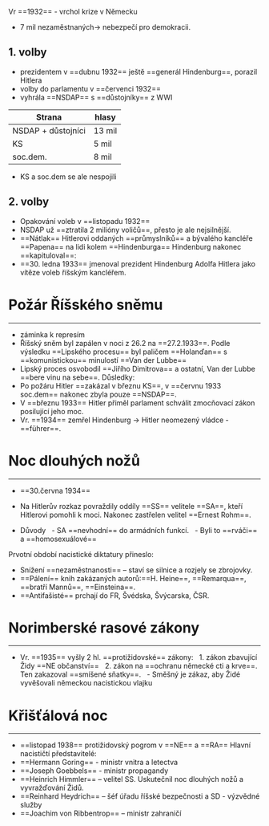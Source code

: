 Vr ==1932== - vrchol krize v Německu
- 7 mil nezaměstnaných$\longrightarrow$  nebezpečí pro demokracii.
## 1. volby
- prezidentem v ==dubnu 1932== ještě ==generál Hindenburg==, porazil Hitlera
- volby do parlamentu v ==červenci 1932==
- vyhrála ==NSDAP== s ==důstojníky== z WWI

| Strana             | hlasy  |
| ------------------ | ------ |
| NSDAP + důstojníci | 13 mil |
| KS                 | 5 mil  |
| soc.dem.           | 8 mil  |

- KS a soc.dem se ale nespojili

## 2. volby
- Opakování voleb v ==listopadu 1932==
- NSDAP už ==ztratila 2 milióny voličů==, přesto je ale nejsilnější.
- ==Nátlak== Hitlerovi oddaných ==průmyslníků== a bývalého kancléře ==Papena== na lidi kolem ==Hindenburga==
Hindenburg nakonec ==kapituloval==:
- ==30. ledna 1933== jmenoval prezident Hindenburg Adolfa Hitlera jako vítěze voleb říšským kancléřem.

# Požár Říšského sněmu
---
- záminka k represím
- Říšský sněm byl zapálen v noci z 26.2 na ==27.2.1933==. Podle výsledku ==Lipského procesu== byl paličem ==Holanďan== s ==komunistickou== minulostí ==Van der Lubbe==
- Lipský proces osvobodil ==Jiřího Dimitrova== a ostatní, Van der Lubbe ==bere vinu na sebe==.
Důsledky:
- Po požáru Hitler ==zakázal v březnu KS==, v ==červnu 1933 soc.dem== nakonec zbyla pouze ==NSDAP==.
- V ==březnu 1933== Hitler přiměl parlament schválit zmocňovací zákon posilující jeho moc.
- Vr. ==1934== zemřel Hindenburg  $\longrightarrow$ Hitler neomezený vládce - ==führer==.

# Noc dlouhých nožů
---
- ==30.června 1934==
- Na Hitlerův rozkaz povraždily oddíly ==SS== velitele ==SA==, kteří Hitlerovi pomohli k moci. Nakonec zastřelen velitel ==Ernest Rohm==.

- Důvody
  - SA ==nevhodní== do armádních funkcí.
  - Byli to ==rváči== a ==homosexuálové==

Prvotní období nacistické diktatury přineslo:
- Snížení ==nezaměstnanosti== – staví se silnice a rozjely se zbrojovky.
- ==Pálení== knih zakázaných autorů:==H. Heine==, ==Remarqua==, ==bratří Mannů==, ==Einsteina==.
- ==Antifašisté== prchají do FR, Švédska, Švýcarska, ČSR.

# Norimberské rasové zákony
---
- Vr. ==1935== vyšly 2 hl. ==protižidovské== zákony:
  1. zákon zbavující Židy ==NE občanství==
  2. zákon na ==ochranu německé cti a krve==. Ten zakazoval ==smíšené sňatky==.
  - Směšný je zákaz, aby Židé vyvěšovali německou nacistickou vlajku


# Křišťálová noc
---
- ==listopad 1938==
protižidovský pogrom v ==NE== a ==RA==
Hlavní nacističtí představitelé:
- ==Hermann Goring== - ministr vnitra a letectva
- ==Joseph Goebbels== - ministr propagandy
- ==Heinrich Himmler== – velitel SS. Uskutečnil noc dlouhých nožů a vyvražďování Židů.
- ==Reinhard Heydrich== – šéf úřadu říšské bezpečnosti a SD - výzvědné služby
- ==Joachim von Ribbentrop== – ministr zahraničí

